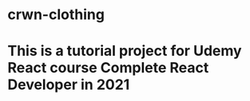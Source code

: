 # crwn-clothing
# This is a tutorial project for Udemy React course Complete React Developer in 2021 
